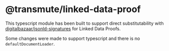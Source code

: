 # @transmute/linked-data-proof

This typescript module has been built to support direct substitutability with [digitalbazaar/jsonld-signatures](https://github.com/digitalbazaar/jsonld-signatures) for Linked Data Proofs.

Some changes were made to support typescript and there is no `defaultDocumentLoader`.
